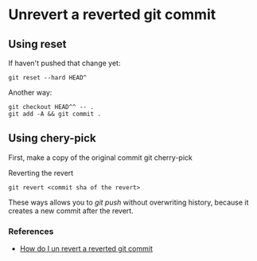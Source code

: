 # Unrevert a reverted git commit

## Using reset

If haven't pushed that change yet:
```
git reset --hard HEAD^
```
Another way:
```
git checkout HEAD^^ -- .
git add -A && git commit .
```

## Using chery-pick

First, make a copy of the original commit
git cherry-pick <original commit sha>

Reverting the revert
```
git revert <commit sha of the revert>
```

These ways allows you to *git push* without overwriting history, because it creates a new commit after the revert.

### References
- [How do I un revert a reverted git commit](https://stackoverflow.com/questions/8728093/how-do-i-un-revert-a-reverted-git-commit)


